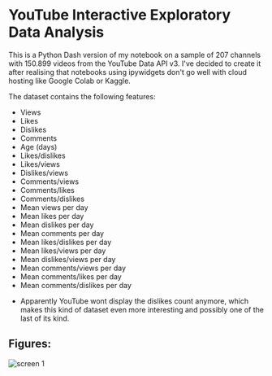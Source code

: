 
# YouTube Interactive Exploratory Data Analysis

This is a Python Dash version of my notebook on a sample of 207 channels with 150.899 videos from the YouTube Data API v3.
I've decided to create it after realising that notebooks using ipywidgets don't go well with cloud hosting like Google Colab or Kaggle.

The dataset contains the following features:
- Views
- Likes
- Dislikes
- Comments
- Age (days)
- Likes/dislikes
- Likes/views
- Dislikes/views
- Comments/views
- Comments/likes
- Comments/dislikes
- Mean views per day
- Mean likes per day
- Mean dislikes per day
- Mean comments per day
- Mean likes/dislikes per day
- Mean likes/views per day
- Mean dislikes/views per day
- Mean comments/views per day
- Mean comments/likes per day
- Mean comments/dislikes per day

* Apparently YouTube wont display the dislikes count anymore, which makes this kind of dataset even more interesting and possibly one of the last of its kind.

## Figures:

![screen 1](figs/screen1.png)




